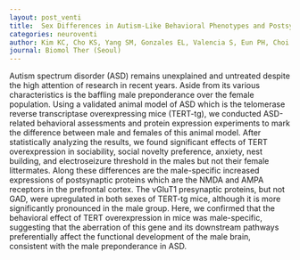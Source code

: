 ```yaml
---
layout: post_venti
title:  Sex Differences in Autism-Like Behavioral Phenotypes and Postsynaptic Receptors Expression in the Prefrontal Cortex of TERT Transgenic Mice
categories: neuroventi
author: Kim KC, Cho KS, Yang SM, Gonzales EL, Valencia S, Eun PH, Choi CS, Mabunga DF, Kim JW, Noh JK, Kim HJ, Jeon SJ, Han SH, Bahn GH, Shin CY
journal: Biomol Ther (Seoul)
---
```


Autism spectrum disorder (ASD) remains unexplained and untreated despite the high attention of research in recent years. Aside from its various characteristics is the baffling male preponderance over the female population. Using a validated animal model of ASD which is the telomerase reverse transcriptase overexpressing mice (TERT-tg), we conducted ASD-related behavioral assessments and protein expression experiments to mark the difference between male and females of this animal model. After statistically analyzing the results, we found significant effects of TERT overexpression in sociability, social novelty preference, anxiety, nest building, and electroseizure threshold in the males but not their female littermates. Along these differences are the male-specific increased expressions of postsynaptic proteins which are the NMDA and AMPA receptors in the prefrontal cortex. The vGluT1 presynaptic proteins, but not GAD, were upregulated in both sexes of TERT-tg mice, although it is more significantly pronounced in the male group. Here, we confirmed that the behavioral effect of TERT overexpression in mice was male-specific, suggesting that the aberration of this gene and its downstream pathways preferentially affect the functional development of the male brain, consistent with the male preponderance in ASD.
